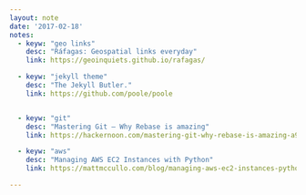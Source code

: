```yaml
---
layout: note
date: '2017-02-18'
notes:
  - keyw: "geo links"
    desc: "Ráfagas: Geospatial links everyday"
    link: https://geoinquiets.github.io/rafagas/

  - keyw: "jekyll theme"
    desc: "The Jekyll Butler."
    link: https://github.com/poole/poole


  - keyw: "git"
    desc: "Mastering Git — Why Rebase is amazing"
    link: https://hackernoon.com/mastering-git-why-rebase-is-amazing-a954485b128a#.y25itgvln

  - keyw: "aws"
    desc: "Managing AWS EC2 Instances with Python"
    link: https://mattmccullo.com/blog/managing-aws-ec2-instances-python/

---
```

